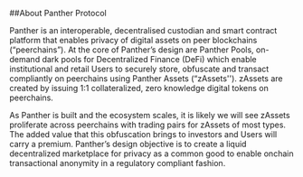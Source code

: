 ##About Panther Protocol

Panther is an interoperable, decentralised custodian and smart contract platform that enables
privacy of digital assets on peer blockchains (“peerchains”). At the core of Panther’s design
are Panther Pools, on-demand dark pools for Decentralized Finance (DeFi) which enable
institutional and retail Users to securely store, obfuscate and transact compliantly on
peerchains using Panther Assets (“zAssets''). zAssets are created by issuing 1:1 collateralized,
zero knowledge digital tokens on peerchains.

As Panther is built and the ecosystem scales, it is likely we will see zAssets proliferate across
peerchains with trading pairs for zAssets of most types. The added value that this obfuscation
brings to investors and Users will carry a premium. Panther’s design objective is to create a
liquid decentralized marketplace for privacy as a common good to enable onchain
transactional anonymity in a regulatory compliant fashion.
